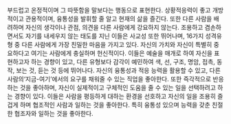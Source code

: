 부드럽고 온정적이며 그 따뜻함을 말보다는 행동으로 표현한다. 상황적응력이 좋고 개방적이고 관용적이며, 융통성을 발휘할 줄 알고 현재의 삶을 즐긴다. 또한 다른 사람을 배려하며 자신의 생각이나 관점, 의견을 다른 사람에게 강요하지 않는다. 조용하고 겸손하면서도 자기를 내세우지 않는 태도를 지닌 이들은 사교성 또한 뛰어나며, 16가지 성격유형 중 다른 사람에게 가장 친밀한 마음을 가지고 있다. 자신의 가치와 자신이 특별히 중요하다고 여기는 사람에게 충실하며 헌신적이다. 이들은 예술을 매개로 하여 자신을 표현하고자 하는 경향이 있고, 다른 유형보다 감각이 예민하여 색, 선, 구조, 명암, 접촉, 동작, 보는 것, 듣는 것 등에 뛰어나다.
 자신의 융통성과 적응 능력을 활용할 수 있고, 다른 사람의‘지금-여기’에서의 요구를 채워줄 수 있는 직업을 좋아한다. 또한 즉각적으로 반응하는 것을 좋아하며, 자신이 실제적이고 구체적인 도움을 줄 수 있는 일을 선택하려고 하는 경향이 있다. 이들은 사람을 평등하게 대하는 환경을 선호하고 자신의 일을 조용히 즐겁게 하며 협조적인 사람과 일하는 것을 좋아한다. 특히 융통성 있으며 능력을 갖춘 친절한 협조자와 일하는 것을 좋아한다.
